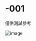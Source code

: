 # -001
僅供測試參考

![image](https://github.com/benny304/-001/assets/14229576/63ac9c88-f91b-4954-9812-43f155edacc5)


